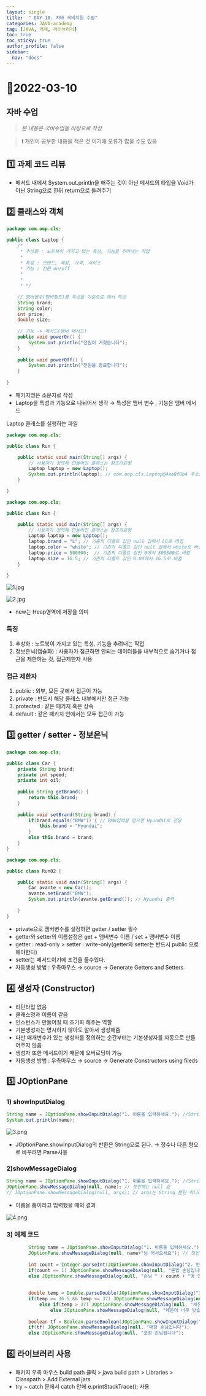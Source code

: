 ```yaml
---
layout: single
title:  " DAY-10. 자바 국비지원 수업"
categories: JAVA-academy
tag: [JAVA, 객체, 라이브러리]
toc: true
toc_sticky: true
author_profile: false
sidebar:
  nav: "docs"
---
```


# 📌2022-03-10

## 자바 수업 
<!--Quote-->
> *본 내용은 국비수업을 바탕으로 작성*

> ❗ 개인이 공부한 내용을 적은 것 이기에 오류가 많을 수도 있음 


## **1️⃣ 과제 코드 리뷰**

- 메서드 내에서 System.out.println을 해주는 것이 아닌 메서드의 타입을 Void가 아닌 String으로 한뒤 return으로 돌려주기

## **2️⃣ 클래스와 객체**

```java
package com.oop.cls;

public class Laptop {
	/*
	 * 추상화 : 노트북이 가지고 있는 특성, 기능을 추려내는 작업 
	 * 
	 * 특성 : 브랜드, 색상, 가격, 사이즈
	 * 기능 : 전원 on/off
	 * 
	 * 
	 * */
	
	// 맴버변수(맴버필드)를 특성을 기준으로 해서 작성
	String brand;
	String color; 
	int price;
	double size;
	
	// 기능 -> 메서드(맴버 메서드)
	public void powerOn() {
		System.out.println("전원이 켜졌습니다");
	}
	
	public void powerOff() {	
		System.out.println("전원을 종료합니다");
	}
	
}
```

- 패키지명은 소문자로 작성
- Laptop을 특성과 기능으로 나뉘어서 생각 → 특성은 맴버 변수 , 기능은 맴버 메서드



Laptop 클래스를 실행하는 파일

```java
package com.oop.cls;

public class Run {

	public static void main(String[] args) {
		// 사용자가 정의해 만들어진 클래스는 참조자료형
		Laptop laptop = new Laptop();
		System.out.println(laptop); // com.oop.cls.Laptop@4aa8f0b4 주소값이 나옴
	}

}
```

```java
package com.oop.cls;

public class Run {

	public static void main(String[] args) {
		// 사용자가 정의해 만들어진 클래스는 참조자료형
		Laptop laptop = new Laptop();
		laptop.brand = "L"; // 기존의 디폴트 값인 null 값에서 LG로 바뀜
		laptop.color = "white"; // 기존의 디폴트 값인 null 값에서 white로 바뀜
		laptop.price = 500000;  // 기존의 디폴트 값인 0에서 500000로 바뀜 
		laptop.size = 16.5; // 기존의 디폴트 값인 0.0d에서 16.5로 바뀜
	}

}
```

![1.jpg](/assets/images/posts/2022-03-10/1.jpg)

![2.jpg](/assets/images/posts/2022-03-10/2.jpg)

- new는 Heap영역에 저장을 의미

### 특징

1. 추상화 : 노트북이 가지고 있는 특성, 기능을 추려내는 작업
2. 정보은닉(캡슐화) : 사용자가 접근하면 안되는 데이터들을 내부적으로 숨기거나 접근을 제한하는 것, 접근제한자 사용

### 접근 제한자

1. public : 외부, 모든 곳에서 접근이 가능
2. private : 반드시 해당 클래스 내부에서만 접근 가능 
3. protected : 같은 패키지 혹은 상속
4. default : 같은 패키지 안에서는 모두 접근이 가능

## 3️⃣ getter / setter - 정보은닉

```java
package com.oop.cls;

public class Car {
	private String brand; 
	private int speed;
	private int oil;
	
	public String getBrand() {
		return this.brand;
	}
	
	public void setBrand(String brand) {
		if(brand.equals("BMW")) { // BMW입력을 받으면 Hyundai로 전달 
			this.brand = "Hyundai";
		}
		else this.brand = brand;
	}
}

package com.oop.cls;

public class Run02 {

	public static void main(String[] args) {
		Car avante = new Car();
		avante.setBrand("BMW");
		System.out.println(avante.getBrand()); // Hyundai 출력
		
	}
}
```

- private으로 맴버변수를 설정하면 getter / setter 필수
- getter와 setter의 이름설정은 get + 맴버변수 이름 / set + 맴버변수 이름
- getter : read-only > setter : write-only(getter와 setter는 반드시 public 으로 해야한다)
- setter는 메서드이기에 조건을 둘수있다.
- 자동생성 방법 : 우측마우스 → source → Generate Getters and Setters

## 4️⃣ 생성자 (Constructor)

- 리턴타입 없음
- 클래스명과 이름이 같음
- 인스턴스가 만들어질 때 초기화 해주는 역할
- 기본생성자는 명시하지 않아도 알아서 생성해줌
- 다만 매개변수가 있는 생성자를 정의하는 순간부터는 기본생성자를 자동으로 만들어주지 않음
- 생성자 또한 메서드이기 때문에 오버로딩이 가능
- 자동생성 방법 : 우측마우스 → source → Generate Constructors using fileds

## 5️⃣ JOptionPane

### 1) showInputDialog

```java
String name = JOptionPane.showInputDialog("1. 이름을 입력하세요."); //String으로 반환된다.
System.out.println(name);
```

![3.png](/assets/images/posts/2022-03-10/3.png)

- JOptionPane.showInputDialog의 반환은 String으로 된다. → 정수나 다른 형으로 바꾸려면 Parse사용

### 2)showMessageDialog

```java
String name = JOptionPane.showInputDialog("1. 이름을 입력하세요."); //String으로 반환된다.
JOptionPane.showMessageDialog(null, name); // 첫번째는 null 값
// JOptionPane.showMessageDialog(null, args); // args는 String 뿐만 아니라 다른타입도 가능
```

- 이름을 톰이라고 입력했을 때의 결과

![4.png](/assets/images/posts/2022-03-10/4.png)

### 3) 예제 코드

 

```java
		String name = JOptionPane.showInputDialog("1. 이름을 입력하세요."); //String으로 반환된다.
		JOptionPane.showMessageDialog(null, name+"님 어서오세요"); // 첫번째는 null 값
		
		int count = Integer.parseInt(JOptionPane.showInputDialog("2. 인원수를 입력해 주세요"));
		if(count == 1) JOptionPane.showMessageDialog(null, "혼밥 손님입니다");
		else JOptionPane.showMessageDialog(null, "손님 " + count + "명 입장하였습니다.\n");
		
		
		double temp = Double.parseDouble(JOptionPane.showInputDialog("3. 현재 체온을 입력해 주세요."));
		if(temp >= 36.5 && temp <= 37) JOptionPane.showMessageDialog(null, "정상 체온입니다.");
			else if(temp > 37) JOptionPane.showMessageDialog(null, "체온이 너무 높습니다.");
				else JOptionPane.showMessageDialog(null, "체온이 너무 낮습니다.");
		
		boolean tf = Boolean.parseBoolean(JOptionPane.showInputDialog("4. 매장 식사 여부를 입력해 주세요."));
		if(tf) JOptionPane.showMessageDialog(null, "매장 손님입니다");
		else JOptionPane.showMessageDialog(null, "포장 손님입니다");
```

## 6️⃣ 라이브러리 사용

- 패키지 우측 마우스 build path 클릭 > java bulid path >  Libraries > Classpath > Add External jars
- try ~ catch 문에서 catch 안에 e.printStackTrace(); 사용